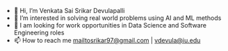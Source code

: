 - 👋 Hi, I’m Venkata Sai Srikar Devulapalli
- 👀 I’m interested in solving real world problems using AI and ML methods
- :handshake: I am looking for work opportunities in Data Science and Software Engineering roles
- 📫 How to reach me mailtosrikar97@gmail.com | vdevula@iu.edu
